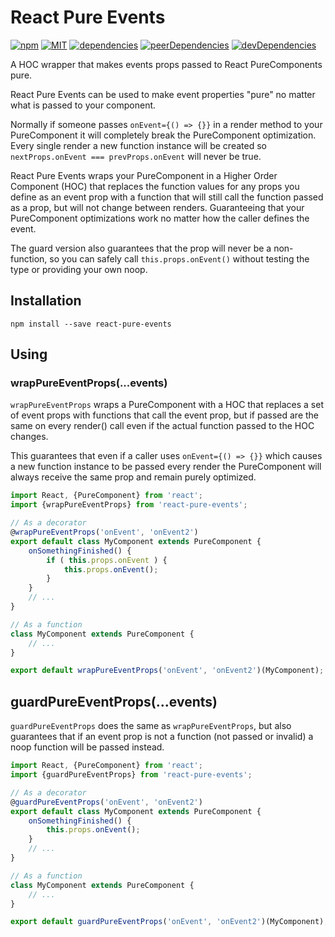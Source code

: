 React Pure Events
=================
[![npm][npm-badge]][npm]
[![MIT][license-badge]][license]
[![dependencies][dependencies-badge]][dependencies]
[![peerDependencies][peerDependencies-badge]][peerDependencies]
[![devDependencies][devDependencies-badge]][devDependencies]

[npm-badge]: https://img.shields.io/npm/v/react-pure-events.svg
[npm]: https://www.npmjs.com/package/react-pure-events
[license-badge]: https://img.shields.io/npm/l/react-pure-events.svg
[license]: https://github.com/dantman/react-pure-events/blob/master/LICENSE
[dependencies-badge]: https://img.shields.io/david/dantman/react-pure-events.svg
[dependencies]: https://david-dm.org/dantman/react-pure-events
[peerDependencies-badge]: https://img.shields.io/david/peer/dantman/react-pure-events.svg
[peerDependencies]: https://david-dm.org/dantman/react-pure-events?type=peer
[devDependencies-badge]: https://img.shields.io/david/dev/dantman/react-pure-events.svg
[devDependencies]: https://david-dm.org/dantman/react-pure-events?type=dev

A HOC wrapper that makes events props passed to React PureComponents pure.

React Pure Events can be used to make event properties "pure" no matter what is passed to your component.

Normally if someone passes `onEvent={() => {}}` in a render method to your PureComponent it will completely break the PureComponent optimization. Every single render a new function instance will be created so `nextProps.onEvent === prevProps.onEvent` will never be true.

React Pure Events wraps your PureComponent in a Higher Order Component (HOC) that replaces the function values for any props you define as an event prop with a function that will still call the function passed as a prop, but will not change between renders. Guaranteeing that your PureComponent optimizations work no matter how the caller defines the event.

The guard version also guarantees that the prop will never be a non-function, so you can safely call `this.props.onEvent()` without testing the type or providing your own noop.

## Installation

```shell
npm install --save react-pure-events
```

## Using

### wrapPureEventProps(...events)
`wrapPureEventProps` wraps a PureComponent with a HOC that replaces a set of event props with functions that call the event prop, but if passed are the same on every render() call even if the actual function passed to the HOC changes.

This guarantees that even if a caller uses `onEvent={() => {}}` which causes a new function instance to be passed every render the PureComponent will always receive the same prop and remain purely optimized.

```js
import React, {PureComponent} from 'react';
import {wrapPureEventProps} from 'react-pure-events';

// As a decorator
@wrapPureEventProps('onEvent', 'onEvent2')
export default class MyComponent extends PureComponent {
    onSomethingFinished() {
        if ( this.props.onEvent ) {
            this.props.onEvent();
        }
    }
    // ...
}

// As a function
class MyComponent extends PureComponent {
    // ...
}

export default wrapPureEventProps('onEvent', 'onEvent2')(MyComponent);
```

## guardPureEventProps(...events)
`guardPureEventProps` does the same as `wrapPureEventProps`, but also guarantees that if an event prop is not a function (not passed or invalid) a noop function will be passed instead.

```js
import React, {PureComponent} from 'react';
import {guardPureEventProps} from 'react-pure-events';

// As a decorator
@guardPureEventProps('onEvent', 'onEvent2')
export default class MyComponent extends PureComponent {
    onSomethingFinished() {
        this.props.onEvent();
    }
    // ...
}

// As a function
class MyComponent extends PureComponent {
    // ...
}

export default guardPureEventProps('onEvent', 'onEvent2')(MyComponent);
```